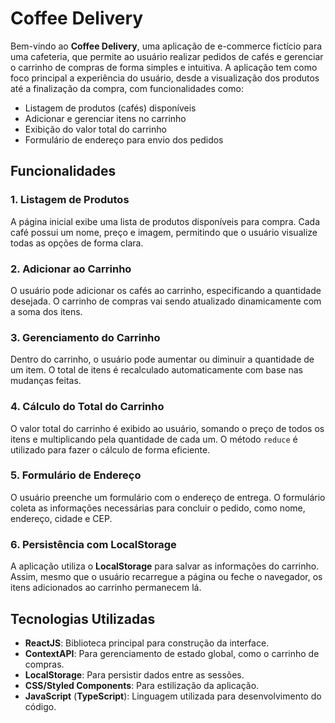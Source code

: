 # Coffee Delivery

Bem-vindo ao **Coffee Delivery**, uma aplicação de e-commerce fictício para uma cafeteria, que permite ao usuário realizar pedidos de cafés e gerenciar o carrinho de compras de forma simples e intuitiva. A aplicação tem como foco principal a experiência do usuário, desde a visualização dos produtos até a finalização da compra, com funcionalidades como:

- Listagem de produtos (cafés) disponíveis
- Adicionar e gerenciar itens no carrinho
- Exibição do valor total do carrinho
- Formulário de endereço para envio dos pedidos

## Funcionalidades

### 1. Listagem de Produtos

A página inicial exibe uma lista de produtos disponíveis para compra. Cada café possui um nome, preço e imagem, permitindo que o usuário visualize todas as opções de forma clara.

### 2. Adicionar ao Carrinho

O usuário pode adicionar os cafés ao carrinho, especificando a quantidade desejada. O carrinho de compras vai sendo atualizado dinamicamente com a soma dos itens.

### 3. Gerenciamento do Carrinho

Dentro do carrinho, o usuário pode aumentar ou diminuir a quantidade de um item. O total de itens é recalculado automaticamente com base nas mudanças feitas.

### 4. Cálculo do Total do Carrinho

O valor total do carrinho é exibido ao usuário, somando o preço de todos os itens e multiplicando pela quantidade de cada um. O método `reduce` é utilizado para fazer o cálculo de forma eficiente.

### 5. Formulário de Endereço

O usuário preenche um formulário com o endereço de entrega. O formulário coleta as informações necessárias para concluir o pedido, como nome, endereço, cidade e CEP.

### 6. Persistência com LocalStorage

A aplicação utiliza o **LocalStorage** para salvar as informações do carrinho. Assim, mesmo que o usuário recarregue a página ou feche o navegador, os itens adicionados ao carrinho permanecem lá.

## Tecnologias Utilizadas

- **ReactJS**: Biblioteca principal para construção da interface.
- **ContextAPI**: Para gerenciamento de estado global, como o carrinho de compras.
- **LocalStorage**: Para persistir dados entre as sessões.
- **CSS/Styled Components**: Para estilização da aplicação.
- **JavaScript** (**TypeScript**): Linguagem utilizada para desenvolvimento do código.